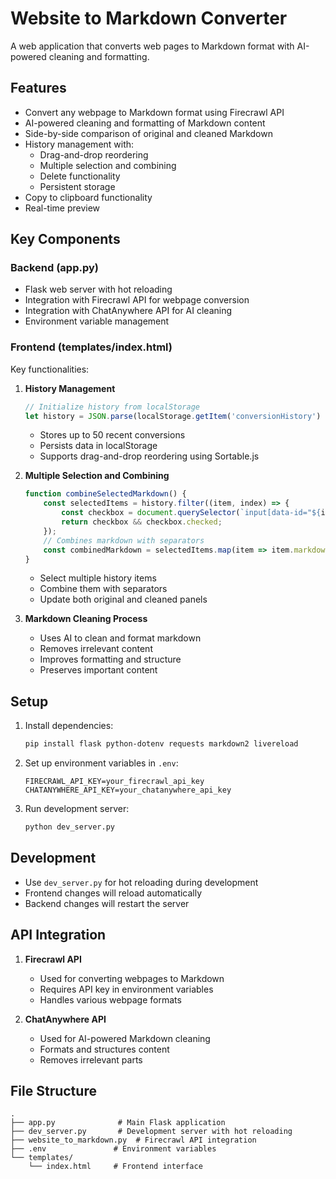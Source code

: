 # Website to Markdown Converter

A web application that converts web pages to Markdown format with AI-powered cleaning and formatting.

## Features

- Convert any webpage to Markdown format using Firecrawl API
- AI-powered cleaning and formatting of Markdown content
- Side-by-side comparison of original and cleaned Markdown
- History management with:
  - Drag-and-drop reordering
  - Multiple selection and combining
  - Delete functionality
  - Persistent storage
- Copy to clipboard functionality
- Real-time preview

## Key Components

### Backend (app.py)

- Flask web server with hot reloading
- Integration with Firecrawl API for webpage conversion
- Integration with ChatAnywhere API for AI cleaning
- Environment variable management

### Frontend (templates/index.html)

Key functionalities:

1. **History Management**
   ```javascript
   // Initialize history from localStorage
   let history = JSON.parse(localStorage.getItem('conversionHistory') || '[]');
   ```
   - Stores up to 50 recent conversions
   - Persists data in localStorage
   - Supports drag-and-drop reordering using Sortable.js

2. **Multiple Selection and Combining**
   ```javascript
   function combineSelectedMarkdown() {
       const selectedItems = history.filter((item, index) => {
           const checkbox = document.querySelector(`input[data-id="${index}"]`);
           return checkbox && checkbox.checked;
       });
       // Combines markdown with separators
       const combinedMarkdown = selectedItems.map(item => item.markdown).join('\n\n---\n\n');
   }
   ```
   - Select multiple history items
   - Combine them with separators
   - Update both original and cleaned panels

3. **Markdown Cleaning Process**
   - Uses AI to clean and format markdown
   - Removes irrelevant content
   - Improves formatting and structure
   - Preserves important content

## Setup

1. Install dependencies:
   ```bash
   pip install flask python-dotenv requests markdown2 livereload
   ```

2. Set up environment variables in `.env`:
   ```
   FIRECRAWL_API_KEY=your_firecrawl_api_key
   CHATANYWHERE_API_KEY=your_chatanywhere_api_key
   ```

3. Run development server:
   ```bash
   python dev_server.py
   ```

## Development

- Use `dev_server.py` for hot reloading during development
- Frontend changes will reload automatically
- Backend changes will restart the server

## API Integration

1. **Firecrawl API**
   - Used for converting webpages to Markdown
   - Requires API key in environment variables
   - Handles various webpage formats

2. **ChatAnywhere API**
   - Used for AI-powered Markdown cleaning
   - Formats and structures content
   - Removes irrelevant parts

## File Structure

```
.
├── app.py              # Main Flask application
├── dev_server.py       # Development server with hot reloading
├── website_to_markdown.py  # Firecrawl API integration
├── .env               # Environment variables
└── templates/
    └── index.html     # Frontend interface
```